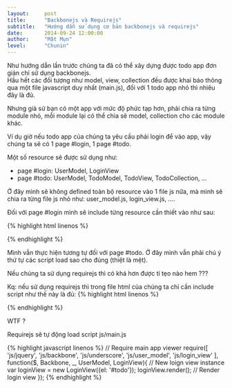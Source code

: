 ```yaml
---
layout:     post
title:      "Backbonejs và Requirejs"
subtitle:   "Hướng dẫn sử dụng cơ bản backbonejs và requirejs"
date:       2014-09-24 12:00:00
author:     "Mặt Mụn"
level:		"Chunin"
---
```


<p>Như hướng dẫn lần trước chúng ta đã có thể xây dựng được todo app đơn giản chỉ sử dụng backbonejs.<br/> Hầu hết các đối tượng như model, view, collection đều được khai báo thông qua một file javascript duy nhất (main.js), đối với 1 todo app nhỏ thì nhiêu đây là đủ.</p>
<p>Nhưng giả sử bạn có một app với mức độ phức tạp hơn, phải chia ra từng module nhỏ, mỗi module lại có thể chia sẽ model, collection cho các module khác.</p>

Ví dụ giờ nếu todo app của chúng ta yêu cầu phải login để vào app, vậy chúng ta sẽ có 1 page #login, 1 page #todo.

Một số resource sẽ được sử dụng như: 

- page #login: UserModel, LoginView
- page #todo: UserModel, TodoModel, TodoView, TodoCollection, ...

Ở đây mình sẽ không defined toàn bộ resource vào 1 file js nữa, mà mình sẽ chia ra từng file js nhỏ như: user_model.js, login_view.js, ....

Đối với page #login mình sẽ include từng resource cần thiết vào như sau:

{% highlight html linenos %}
<script src="js/jquery.js"></script>
<script src="js/underscore.js"></script>
<script src="js/backbone.js"></script>
<script src="js/user_model.js"></script>
<script src="js/login_view.js"></script>
<script src="js/main.js"></script>
{% endhighlight %}

Mình vẫn thực hiện tương tự đối với page #todo.
Ở đây mình vẫn phải chú ý thứ tự các script load sao cho đúng (thiệt là mệt).

Nếu chúng ta sử dụng requirejs thì có khá hơn được tí tẹo nào hem ???

Kq: nếu sử dụng requirejs thì trong file html của chúng ta chỉ cần include script như thế này là đủ:
{% highlight html linenos %}
<script data-main="main" src="js/requirejs.js"></script>
{% endhighlight %}

WTF ?

<script <b>data-main="js/main"</b> src="js/requirejs.js"></script>

Requirejs sẽ tự động load script js/main.js

{% highlight javascript linenos %}
// Require main app viewer
require([
	'js/jquery',
	'js/backbone',
	'js/underscore',
	'js/user_model',
	'js/login_view'
], function($, Backbone, _, UserModel, LoginView){
	// New loign view instance
	var loginView = new LoginView({el: '#todo'});
		loginView.render(); // Render login view
});
{% endhighlight %}